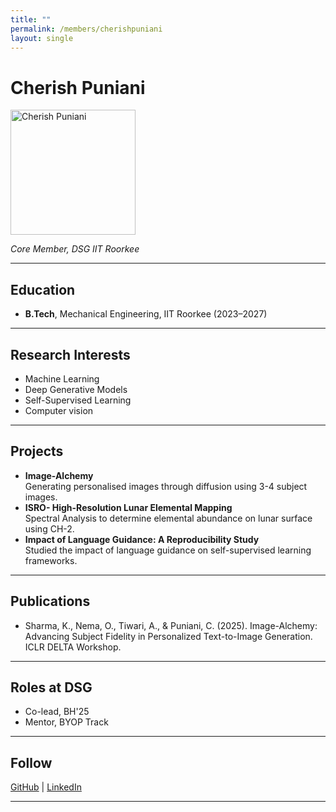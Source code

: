 ```yaml
---
title: ""
permalink: /members/cherishpuniani
layout: single
---
```




# Cherish Puniani

<img src="{{ site.baseurl }}/assets/images/members/y24/cp.jpeg" width="200" height="200" alt="Cherish Puniani">


*Core Member, DSG IIT Roorkee*

---

## Education  
- **B.Tech**, Mechanical Engineering, IIT Roorkee (2023–2027)  

---

## Research Interests  
- Machine Learning  
- Deep Generative Models 
- Self-Supervised Learning  
- Computer vision

---

## Projects  
- **Image-Alchemy**  
  Generating personalised images through diffusion using 3-4 subject images.
- **ISRO- High-Resolution Lunar Elemental Mapping**  
  Spectral Analysis to determine elemental abundance on lunar surface using CH-2.  
- **Impact of Language Guidance: A Reproducibility Study**  
  Studied the impact of language guidance on self-supervised learning frameworks.
---

## Publications  
- Sharma, K., Nema, O., Tiwari, A., & Puniani, C. (2025). Image-Alchemy: Advancing Subject Fidelity in Personalized Text-to-Image Generation. ICLR DELTA Workshop.  

---

## Roles at DSG   
- Co-lead, BH'25  
- Mentor, BYOP Track  

---

## Follow
[GitHub](https://github.com/CherishPuniani) | [LinkedIn](www.linkedin.com/in/cherish-puniani) 

---
